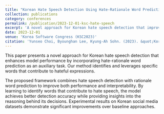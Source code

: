 ```yaml
---
title: "Korean Hate Speech Detection Using Hate-Rationale Word Prediction"
collection: publications
category: conferences
permalink: /publication/2023-12-01-ksc-hate-speech
excerpt: 'A novel approach for Korean hate speech detection that improves performance by predicting hate-rationale words that contribute to hateful expressions.'
date: 2023-12-01
venue: 'Korea Software Congress (KSC2023)'
citation: 'Yunseo Choi, Byounghan Lee, Kyung-Ah Sohn. (2023). &quot;Korean Hate Speech Detection Using Hate-Rationale Word Prediction.&quot; <i>Korea Software Congress (KSC2023)</i>, Busan, South Korea.'
---
```


This paper presents a novel approach for Korean hate speech detection that enhances model performance by incorporating hate-rationale word prediction as an auxiliary task. Our method identifies and leverages specific words that contribute to hateful expressions.

The proposed framework combines hate speech detection with rationale word prediction to improve both performance and interpretability. By learning to identify words that contribute to hate speech, the model achieves better detection accuracy while providing insights into the reasoning behind its decisions. Experimental results on Korean social media datasets demonstrate significant improvements over baseline approaches.
